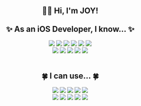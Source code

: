 <h2 align="center">🙌🏻 Hi, I'm JOY! <br/><br/>✨ As an iOS Developer, I know... ✨ </h2>

<div align="center">
  <img src="https://img.shields.io/badge/Swift-F05138?style=flat&logo=Swift&logoColor=white">
  <img src="https://img.shields.io/badge/Objc-000000?style=flat&logo=Apple&logoColor=white">
  <img src="https://img.shields.io/badge/UI-2396F3?style=flat&logo=UIkit&logoColor=white">
  <img src="https://img.shields.io/badge/API call-FF6C37?style=flat&logo=Postman&logoColor=white">
  <img src="https://img.shields.io/badge/RxSwift-B7178C?style=flat&logo=ReactiveX&logoColor=white">
  <img src="https://img.shields.io/badge/Libraries-ECD53F?style=flat&logo=LibraryThing&logoColor=white"><br/>
  <img src="https://img.shields.io/badge/MVC-D9272E?style=flat&logo=MEGA&logoColor=white">
  <img src="https://img.shields.io/badge/MVVM-14233C?style=flat&logo=Monzo&logoColor=white">
  <img src="https://img.shields.io/badge/Coordinator-3CBDB1?style=flat&logo=C&logoColor=white">
  <img src="https://img.shields.io/badge/CleanArchitecture-064F8C?style=flat&logo=Coil&logoColor=white">
  <img src="https://img.shields.io/badge/Fastlane-00F200?style=flat&logo=Fastlane&logoColor=white">
</div>
<br/>
<h2 align="center">🍀 I can use... 🍀 </h2>
<div align="center">
  <img src="https://img.shields.io/badge/Github-181717?style=flat&logo=github&logoColor=white">
  <img src="https://img.shields.io/badge/GitLab-FC6D26?style=flat&logo=GitLab&logoColor=white">
  <img src="https://img.shields.io/badge/Slack-4A154B?style=flat&logo=Slack&logoColor=white">
  <img src="https://img.shields.io/badge/Figma-F24E1E?style=flat&logo=Figma&logoColor=white">
  <img src="https://img.shields.io/badge/AdobeXD-FF61F6?style=flat&logo=Adobe XD&logoColor=white"><br/>
  <img src="https://img.shields.io/badge/Zeplin-F67909?style=flat&logo=Open Bug Bounty&logoColor=white">
  <img src="https://img.shields.io/badge/Canva-00C4CC?style=flat&logo=Canva&logoColor=white">
  <img src="https://img.shields.io/badge/Postman-FF6C37?style=flat&logo=Postman&logoColor=white">
  <img src="https://img.shields.io/badge/Notion-000000?style=flat&logo=Notion&logoColor=white">
  <img src="https://img.shields.io/badge/Jira-0052CC?style=flat&logo=Jira&logoColor=white">
</div>
<br/>
<br/>
<!--<div align="center">
    <a href="https://hits.seeyoufarm.com"><img src="https://hits.seeyoufarm.com/api/count/incr/badge.svg?url=https%3A%2F%2Fgithub.com%2FJYPjoy&count_bg=%2379C83D&title_bg=%23555555&icon=&icon_color=%23E7E7E7&title=hits&edge_flat=false"/></a>
</div>-->

<!--<h3 align="center">
    <a href="https://jypjoy.notion.site/Joy-91e9759179db459abe7bba7321031dd1"> ABOUT ME <a>
</h3>-->
